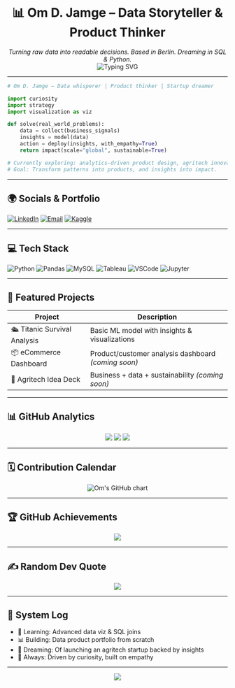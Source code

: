 <h1 align="center">📊 Om D. Jamge – Data Storyteller & Product Thinker</h1>

<p align="center">
  <em>Turning raw data into readable decisions. Based in Berlin. Dreaming in SQL & Python.</em><br>
  <img src="https://readme-typing-svg.herokuapp.com?font=Fira+Code&weight=500&pause=1000&color=4BFFA9&center=true&vCenter=true&width=350&lines=Business+Analyst;Product+Thinker;Data+Whisperer+Always" alt="Typing SVG" />
</p>

---

```python
# Om D. Jamge – Data whisperer | Product thinker | Startup dreamer

import curiosity
import strategy
import visualization as viz

def solve(real_world_problems):
    data = collect(business_signals)
    insights = model(data)
    action = deploy(insights, with_empathy=True)
    return impact(scale="global", sustainable=True)

# Currently exploring: analytics-driven product design, agritech innovation, & data storytelling.
# Goal: Transform patterns into products, and insights into impact.
```

---

## 🌍 Socials & Portfolio

[![LinkedIn](https://img.shields.io/badge/LinkedIn-%230077B5.svg?logo=linkedin&logoColor=white)](https://www.linkedin.com/in/om-jamge/) 
[![Email](https://img.shields.io/badge/Email-D14836?logo=gmail&logoColor=white)](mailto:omjamge.de@gmail.com) 
[![Kaggle](https://img.shields.io/badge/Kaggle-20BEFF?logo=kaggle&logoColor=white)](https://www.kaggle.com/om1000)

---

## 💻 Tech Stack

![Python](https://img.shields.io/badge/Python-3776AB?style=flat&logo=python&logoColor=white)
![Pandas](https://img.shields.io/badge/Pandas-150458?style=flat&logo=pandas&logoColor=white)
![MySQL](https://img.shields.io/badge/MySQL-005C84?style=flat&logo=mysql&logoColor=white)
![Tableau](https://img.shields.io/badge/Tableau-E97627?style=flat&logo=tableau&logoColor=white)
![VSCode](https://img.shields.io/badge/VSCode-007ACC?style=flat&logo=visual-studio-code&logoColor=white)
![Jupyter](https://img.shields.io/badge/Jupyter-F37626.svg?style=flat&logo=Jupyter&logoColor=white)

---

## 🧩 Featured Projects

| Project | Description |
|--------|-------------|
| 🛳️ Titanic Survival Analysis | Basic ML model with insights & visualizations |
| 📦 eCommerce Dashboard | Product/customer analysis dashboard *(coming soon)* |
| 🌱 Agritech Idea Deck | Business + data + sustainability *(coming soon)* |

---

## 📊 GitHub Analytics

<p align="center">
  <img src="https://github-readme-stats.vercel.app/api?username=om1199&show_icons=true&hide_border=true" />
  <img src="https://github-readme-streak-stats.herokuapp.com/?user=om1199&hide_border=true" />
  <img src="https://github-readme-stats.vercel.app/api/top-langs/?username=om1199&layout=compact&hide_border=true" />
</p>

---

## 🗓️ Contribution Calendar

<p align="center">
  <img src="https://ghchart.rshah.org/om1199" alt="Om's GitHub chart" />
</p>

---

## 🏆 GitHub Achievements

<p align="center">
  <img src="https://github-profile-trophy.vercel.app/?username=om1199&column=4&no-bg=true&no-frame=true" />
</p>

---

## ✍️ Random Dev Quote

<p align="center">
  <img src="https://quotes-github-readme.vercel.app/api?type=horizontal&theme=default" />
</p>

---

## 🧭 System Log

- 🌱 Learning: Advanced data viz & SQL joins  
- 📊 Building: Data product portfolio from scratch  
- 🚀 Dreaming: Of launching an agritech startup backed by insights  
- 🧠 Always: Driven by curiosity, built on empathy

---

<p align="center">
  <img src="https://visitcount.itsvg.in/api?id=om1199&icon=5&color=6" />
</p>
